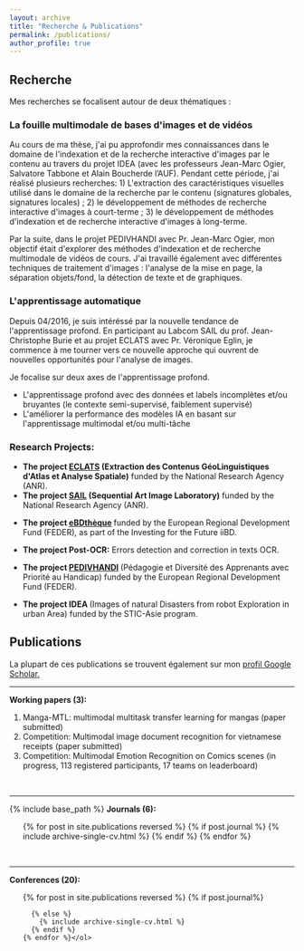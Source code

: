 ```yaml
---
layout: archive
title: "Recherche & Publications"
permalink: /publications/
author_profile: true
---
```


## Recherche

Mes recherches se focalisent autour de deux thématiques :

### La fouille multimodale de bases d'images et de vidéos
Au cours de ma thèse, j'ai pu approfondir mes connaissances dans le domaine de l'indexation et de la recherche interactive d'images par le contenu au travers du projet IDEA (avec les professeurs Jean-Marc Ogier, Salvatore Tabbone et Alain Boucherde l’AUF). Pendant cette période, j'ai réalisé plusieurs recherches: 1) L'extraction des caractéristiques visuelles utilisé dans le domaine de la recherche par le contenu (signatures globales, signatures locales) ; 2) le développement de méthodes de recherche interactive d'images à court-terme ; 3) le développement de méthodes d'indexation et de recherche interactive d'images à long-terme.

Par la suite, dans le projet PEDIVHANDI avec Pr. Jean-Marc Ogier, mon objectif était d'explorer des méthodes d'indexation et de recherche multimodale de vidéos de cours. J'ai travaillé également avec différentes techniques  de traitement d'images : l'analyse de la mise en page, la séparation objets/fond, la détection de texte et de graphiques. 

<!-- Je travaille actuellement sur l'analyse multimodal des document images. 

+ La recognition de personnages et des emotions dans les images de Bande Dessiné
+ L'extraction des informations structurées à partir des images de reçus  -->


### L'apprentissage automatique 

<!-- Le laboratoire L3i, reconnu au niveau international sur l’analyse de document, a lancé en 2011 le projet e-bdthèque dont l’objectif est de valoriser les corpus de Bande Dessiné numérisées. J'ai commencé mon deuxieme postdoc dans l'équipe BD en 04/2016 (avec le prof. Jean-Christophe Burie, prof. Arnaud Revel et prof Karell Bertet). Dans ce contexte, j'ai travaillé principalement sur la détection automatique de cases de BD, de bulles, de dialogues, du texte, des personnages, des décors et l'analyse du contenu semantique. Je construis des algorithmes d’analyse d'images se basant sur l'apprentissage profond, en les combinant avec des algorithmes de traitement d'images classique, et priotiser le contexte semi-supervisé. -->

Depuis 04/2016, je suis intéréssé par la nouvelle tendance de l'apprentissage profond. En participant au Labcom SAIL du prof. Jean-Christophe Burie et au projet ECLATS avec Pr. Véronique Eglin, je commence à me tourner vers ce nouvelle approche qui ouvrent de nouvelles opportunités pour l'analyse de images. 
<!-- de Bande Dessiné numérisées : la détection automatique de cases de BD, de bulles, de dialogues, du texte, des personnages et des décors.  -->
<!-- En pratique, je construis des algorithmes d’analyse d'images de BD se basant sur l'apprentissage profond, en les combinant avec des algorithmes de traitement d'images classique, et priotiser le contexte semi-supervisé, faiblement supervisé. -->

Je focalise sur deux axes de l'apprentissage profond. 

+ L'apprentissage profond avec des données et labels incomplètes et/ou bruyantes (le contexte semi-supervisé, faiblement supervisé)
+ L'améliorer la performance des modèles IA en basant sur l'apprentissage multimodal et/ou multi-tâche


<!-- Je participe également au groupe de recherche du prof. Antoine Doucet sur la détection et la correction de textes OCR (Optical Character Recognition).  -->

### Research Projects:

+ <b>The project [ECLATS](http://eclats.imag.fr/) (Extraction des Contenus GéoLinguistiques d'Atlas et Analyse Spatiale)</b> funded by the National Research Agency (ANR).
+ <b>The project [SAIL](https://sail.univ-lr.fr/) (Sequential Art Image Laboratory)</b> funded by the National Research Agency (ANR).
<!-- L'objectif est d'obtenir une description sémantique précise des albums, des pages et des cases tant au niveau géométrique (structure des pages) que textuel (compréhension du texte) et graphique (éléments visuels)des Bande Dessiné numérisées (Comics, Mangas et Webtoons). -->
+ <b>The project [eBDthèque](http://ebdtheque.univ-lr.fr/) </b>  funded by the European Regional Development Fund (FEDER), as part of the Investing for the Future iiBD.
 <!-- dans le cadre de l’Investissement d’Avenir iiBD. L’objectif est de valoriser les corpus de Bande Dessiné numérisées. -->
+ <b>The project Post-OCR:</b>  Errors detection and correction in texts OCR. 
<!-- la correction de textes OCR (Optical Character Recognition). Normalement, la reconnaissance de textes n’étant pas parfaite, une étape de post-traitement est nécessaire pour améliorer le texte.  -->
+ <b>The project [PEDIVHANDI](http://pedivhandi.univ-lr.fr/) </b>  (Pédagogie et Diversité des Apprenants avec Priorité au Handicap) funded by the European Regional Development Fund (FEDER).
<!-- L’idée principale était d’analyser les contenus audiovisuels et documentaires par des techniques issues de l’analyse du signal et de l’image. Ces contenus multimédia sont le résultat de l’acquisition par différentes modalités : webcam issues de tablettes ou de PC, flux vidéo issus d’un système de visio-conférence… -->
+ <b>The project IDEA </b>  (Images of natural Disasters from robot Exploration in urban Area) funded by the STIC-Asie program.
 <!-- se positionnait sur le thème du traitement d’images et l’extraction de contenu pour la gestion des informations collectées par des robots patrouillant dans les zones urbaines dans une situation de post-catastrophe. -->


## Publications 

<!-- {% if author.googlescholar %} -->
La plupart de ces publications se trouvent également sur mon <u><a href="{{author.googlescholar}}">profil Google Scholar</a>.</u>
<!-- {% endif %} -->

<!-- <br>If you like the format of the preprints included here, see <u><a href="https://github.com/brenhinkeller/preprint-template.tex">preprint-template.tex</a></u> -->

---

<b>Working papers (3): </b>
<ol>
<li>Manga-MTL: multimodal multitask transfer learning for mangas (paper submitted)</li>
<li>Competition: Multimodal image document recognition for vietnamese receipts (paper submitted)</li>
<li>Competition: Multimodal Emotion Recognition on Comics scenes (in progress, 113 registered participants, 17 teams on leaderboard)</li>
</ol>
<br/>

---
{% include base_path %}
<b>Journals (6): </b>
<br/>
  <ol>
    {% for post in site.publications reversed %}
      {% if post.journal %}
        {% include archive-single-cv.html %}
      {% endif %}
    {% endfor %}
  </ol>
<br/>

---
<b>Conferences (20):</b>
<br/>
<ol>{% for post in site.publications reversed %}
      {% if post.journal%}
        
      {% else %}
        {% include archive-single-cv.html %}
      {% endif %}
    {% endfor %}</ol>
<br/>

